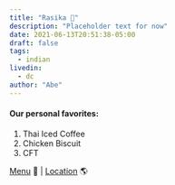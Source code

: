 ```yaml
---
title: "Rasika 🍛"
description: "Placeholder text for now"
date: 2021-06-13T20:51:38-05:00
draft: false
tags:
  - indian
livedin:
  - dc
author: "Abe"
---
```


#### Our personal favorites:

1. Thai Iced Coffee
2. Chicken Biscuit
3. CFT

[Menu](https://www.betterhalfbar.com/menu) 📖  |  [Location](https://g.page/betterhalfbar?share) 🌎
